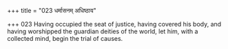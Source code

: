 +++
title = "023 धर्मासनम् अधिष्ठाय"

+++
023	Having occupied the seat of justice, having covered his body, and having worshipped the guardian deities of the world, let him, with a collected mind, begin the trial of causes.